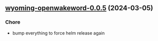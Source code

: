 

## [wyoming-openwakeword-0.0.5](https://github.com/truecharts/charts/compare/wyoming-openwakeword-0.0.4...wyoming-openwakeword-0.0.5) (2024-03-05)

### Chore



- bump everything to force helm release again